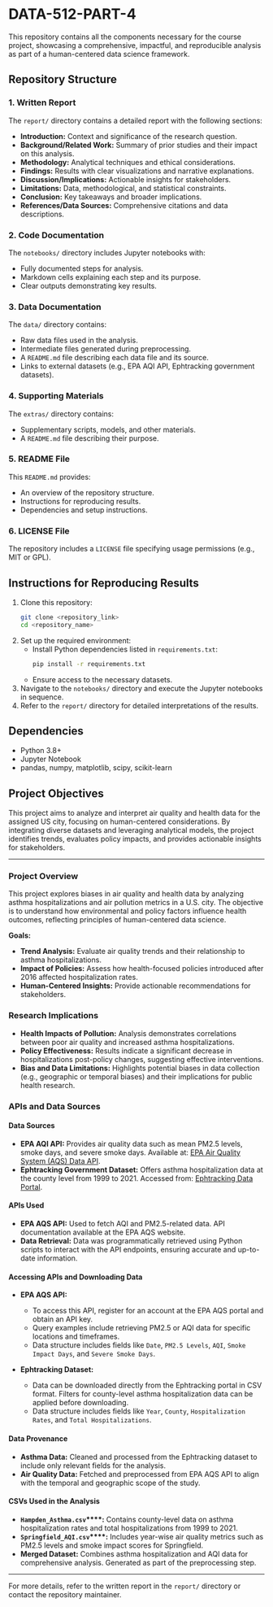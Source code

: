 # DATA-512-PART-4

This repository contains all the components necessary for the course project, showcasing a comprehensive, impactful, and reproducible analysis as part of a human-centered data science framework.

## Repository Structure

### 1. Written Report

The `report/` directory contains a detailed report with the following sections:

- **Introduction:** Context and significance of the research question.
- **Background/Related Work:** Summary of prior studies and their impact on this analysis.
- **Methodology:** Analytical techniques and ethical considerations.
- **Findings:** Results with clear visualizations and narrative explanations.
- **Discussion/Implications:** Actionable insights for stakeholders.
- **Limitations:** Data, methodological, and statistical constraints.
- **Conclusion:** Key takeaways and broader implications.
- **References/Data Sources:** Comprehensive citations and data descriptions.

### 2. Code Documentation

The `notebooks/` directory includes Jupyter notebooks with:

- Fully documented steps for analysis.
- Markdown cells explaining each step and its purpose.
- Clear outputs demonstrating key results.

### 3. Data Documentation

The `data/` directory contains:

- Raw data files used in the analysis.
- Intermediate files generated during preprocessing.
- A `README.md` file describing each data file and its source.
- Links to external datasets (e.g., EPA AQI API, Ephtracking government datasets).

### 4. Supporting Materials

The `extras/` directory contains:

- Supplementary scripts, models, and other materials.
- A `README.md` file describing their purpose.

### 5. README File

This `README.md` provides:

- An overview of the repository structure.
- Instructions for reproducing results.
- Dependencies and setup instructions.

### 6. LICENSE File

The repository includes a `LICENSE` file specifying usage permissions (e.g., MIT or GPL).

## Instructions for Reproducing Results

1. Clone this repository:
   ```bash
   git clone <repository_link>
   cd <repository_name>
   ```
2. Set up the required environment:
   - Install Python dependencies listed in `requirements.txt`:
     ```bash
     pip install -r requirements.txt
     ```
   - Ensure access to the necessary datasets.
3. Navigate to the `notebooks/` directory and execute the Jupyter notebooks in sequence.
4. Refer to the `report/` directory for detailed interpretations of the results.

## Dependencies

- Python 3.8+
- Jupyter Notebook
- pandas, numpy, matplotlib, scipy, scikit-learn

## Project Objectives

This project aims to analyze and interpret air quality and health data for the assigned US city, focusing on human-centered considerations. By integrating diverse datasets and leveraging analytical models, the project identifies trends, evaluates policy impacts, and provides actionable insights for stakeholders.

---

### Project Overview

This project explores biases in air quality and health data by analyzing asthma hospitalizations and air pollution metrics in a U.S. city. The objective is to understand how environmental and policy factors influence health outcomes, reflecting principles of human-centered data science.

**Goals:**

- **Trend Analysis:** Evaluate air quality trends and their relationship to asthma hospitalizations.
- **Impact of Policies:** Assess how health-focused policies introduced after 2016 affected hospitalization rates.
- **Human-Centered Insights:** Provide actionable recommendations for stakeholders.

### Research Implications

- **Health Impacts of Pollution:** Analysis demonstrates correlations between poor air quality and increased asthma hospitalizations.
- **Policy Effectiveness:** Results indicate a significant decrease in hospitalizations post-policy changes, suggesting effective interventions.
- **Bias and Data Limitations:** Highlights potential biases in data collection (e.g., geographic or temporal biases) and their implications for public health research.

### APIs and Data Sources

#### Data Sources

- **EPA AQI API:** Provides air quality data such as mean PM2.5 levels, smoke days, and severe smoke days. Available at: [EPA Air Quality System (AQS) Data API](https://aqs.epa.gov/aqsweb/documents/data_api.html).
- **Ephtracking Government Dataset:** Offers asthma hospitalization data at the county level from 1999 to 2021. Accessed from: [Ephtracking Data Portal](https://ephtracking.cdc.gov/).

#### APIs Used

- **EPA AQS API:** Used to fetch AQI and PM2.5-related data. API documentation available at the EPA AQS website.
- **Data Retrieval:** Data was programmatically retrieved using Python scripts to interact with the API endpoints, ensuring accurate and up-to-date information.

#### Accessing APIs and Downloading Data

- **EPA AQS API:**

  - To access this API, register for an account at the EPA AQS portal and obtain an API key.
  - Query examples include retrieving PM2.5 or AQI data for specific locations and timeframes.
  - Data structure includes fields like `Date`, `PM2.5 Levels`, `AQI`, `Smoke Impact Days`, and `Severe Smoke Days`.

- **Ephtracking Dataset:**

  - Data can be downloaded directly from the Ephtracking portal in CSV format. Filters for county-level asthma hospitalization data can be applied before downloading.
  - Data structure includes fields like `Year`, `County`, `Hospitalization Rates`, and `Total Hospitalizations`.

#### Data Provenance

- **Asthma Data:** Cleaned and processed from the Ephtracking dataset to include only relevant fields for the analysis.
- **Air Quality Data:** Fetched and preprocessed from EPA AQS API to align with the temporal and geographic scope of the study.

#### CSVs Used in the Analysis

- **`Hampden_Asthma.csv`****:** Contains county-level data on asthma hospitalization rates and total hospitalizations from 1999 to 2021.
- **`Springfield_AQI.csv`****:** Includes year-wise air quality metrics such as PM2.5 levels and smoke impact scores for Springfield.
- **Merged Dataset:** Combines asthma hospitalization and AQI data for comprehensive analysis. Generated as part of the preprocessing step.

---

For more details, refer to the written report in the `report/` directory or contact the repository maintainer.

